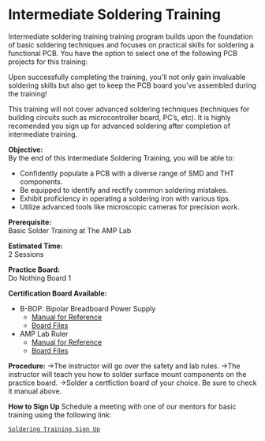 # **Intermediate Soldering Training**

Intermediate soldering training training program builds upon the foundation of basic soldering techniques and focuses on practical skills for soldering a functional PCB. You have the option to select one of the following PCB projects for this training:

Upon successfully completing the training, you'll not only gain invaluable soldering skills but also get to keep the PCB board you've assembled during the training!

This training will not cover advanced soldering techniques (techniques for building circuits such as microcontroller board, PC’s, etc). It is highly recomended you sign up for advanced soldering after completion of intermediate training.

**Objective:** \
By the end of this Intermediate Soldering Training, you will be able to:

- Confidently populate a PCB with a diverse range of SMD and THT components.
- Be equipped to identify and rectify common soldering mistakes.
- Exhibit proficiency in operating a soldering iron with various tips.
- Utilize advanced tools like microscopic cameras for precision work.

**Prerequisite:** \
Basic Solder Training at The AMP Lab

**Estimated Time:** \
2 Sessions

**Practice Board:** \
Do Nothing Board 1

**Certification Board Available:**

- B-BOP: Bipolar Breadboard Power Supply
  - [Manual for Reference](https://github.com/Amp-Lab-at-VT/website/raw/master/docs/sold_docs/Intermediate%20Soldering%20Training%20Manual%20(Isolated%20Breadboard%20Bipolar%20Power%20Supply).pdf)
  - [Board Files](https://github.com/Amp-Lab-at-VT/website/raw/master/docs/solder_board_files/BBOP)
- AMP Lab Ruler
  - [Manual for Reference](https://github.com/Amp-Lab-at-VT/website/raw/master/docs/sold_docs/Intermediate%20Soldering%20Certification%20Manual%20(AMP%20Ruler).pdf)
  - [Board Files](https://github.com/Amp-Lab-at-VT/website/raw/master/docs/solder_board_files/AMP%20Ruler)

**Procedure:**
    ->The instructor will go over the safety and lab rules.
    ->The instructor will teach you how to solder surface mount components on the practice board.
    ->Solder a certfiction board of your choice. Be sure to check it manual above.

**How to Sign Up**
Schedule a meeting with one of our mentors for basic training using the following link:

<a class="button is-link" href="/soldering/booking">

    Soldering Training Sign Up
</a>
